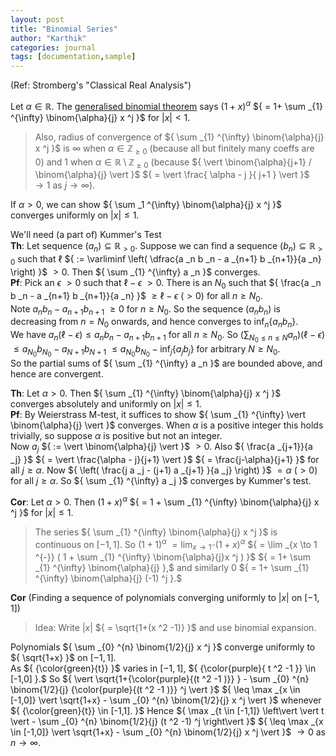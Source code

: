 ```yaml
---
layout: post
title: "Binomial Series"
author: "Karthik"
categories: journal
tags: [documentation,sample]
---
```



(Ref: Stromberg's "Classical Real Analysis")

Let ${ \alpha \in \mathbb{R} }.$ The [generalised binomial theorem](https://math.stackexchange.com/questions/135894/generalised-binomial-theorem-intuition) says ${ (1+x) ^{\alpha} }$ ${ = 1+ \sum _{1} ^{\infty} \binom{\alpha}{j} x ^j }$ for ${ \vert x \vert \lt 1 }.$   
> Also, radius of convergence of ${ \sum _{1} ^{\infty} \binom{\alpha}{j} x ^j }$ is ${ \infty }$ when ${ \alpha \in \mathbb{Z} _{\geq 0} }$ (because all but finitely many coeffs are ${ 0 }$) and ${ 1 }$ when ${ \alpha \in \mathbb{R} \setminus \mathbb{Z} _{\geq 0} }$ (because ${ \vert \binom{\alpha}{j+1} / \binom{\alpha}{j} \vert }$ ${ = \vert \frac{ \alpha - j }{ j+1 } \vert }$ ${ \to 1 }$ as ${ j \to \infty }$). 

If ${ \alpha \gt 0 },$ we can show ${ \sum _1 ^{\infty} \binom{\alpha}{j} x ^j }$ converges uniformly on ${ \vert x \vert \leq 1 }.$   

We'll need (a part of) Kummer's Test   
**Th**: Let sequence ${ (a _n) \subseteq \mathbb{R} _{\gt 0} }.$ Suppose we can find a sequence ${ (b _n) \subseteq \mathbb{R} _{\gt 0} }$ such that ${ \ell }$ ${ := \varliminf \left( \dfrac{a _n b _n - a _{n+1} b _{n+1}}{a _n} \right) }$ ${ \gt 0 }.$ Then ${ \sum _{1} ^{\infty} a _n  }$ converges.   
**Pf**: Pick an ${ \epsilon }$ ${ \gt 0 }$ such that ${ \ell - \epsilon }$ ${ \gt 0 }.$ There is an ${ N _0 }$ such that ${ \frac{a _n b _n - a _{n+1} b _{n+1}}{a _n} }$ ${ \geq \ell - \epsilon }$ ${ (\gt 0) }$ for all ${ n \geq N _0 }.$   
Note ${ a _n b _n - a _{n+1} b _{n+1} }$ ${ \geq 0 }$ for ${ n \geq N _0 }.$ So the sequence ${ (a _n b _n) }$ is  decreasing from ${ n = N _0}$ onwards, and hence converges to ${ \inf _{n} \lbrace a _n b _n \rbrace }.$   
We have ${ a _n (\ell - \epsilon) \leq a _n b _n - a _{n+1} b _{n+1} }$ for all ${ n \geq N _0 }.$ So ${ (\sum _{N _0 \leq n \leq N} a _n ) (\ell - \epsilon)  }$ ${ \leq a _{N _0} b _{N _0} - a _{N+1} b _{N+1} }$ ${ \leq a _{N _0} b _{N _0} - \inf _{j}  \lbrace a _j b _j \rbrace}$ for arbitrary ${ N \geq N _0 }.$   
So the partial sums of ${ \sum _{1} ^{\infty} a _n }$ are bounded above, and hence are convergent. 

**Th**: Let ${ \alpha \gt 0 }.$ Then ${ \sum _{1} ^{\infty} \binom{\alpha}{j} x ^j }$ converges absolutely and uniformly on ${ \vert x \vert \leq 1 }.$   
**Pf**: By Weierstrass M-test, it suffices to show ${ \sum _{1} ^{\infty} \vert \binom{\alpha}{j} \vert }$ converges. When ${ \alpha }$ is a positive integer this holds trivially, so suppose ${ \alpha }$ is positive but not an integer.   
Now ${ a _j }$ ${ := \vert \binom{\alpha}{j} \vert }$ ${ \gt 0 }.$ Also ${ \frac{a _{j+1}}{a _j} }$ ${ = \vert \frac{\alpha - j}{j+1} \vert }$ ${ = \frac{j-\alpha}{j+1} }$ for all ${ j \geq \alpha }.$ Now ${ \left( \frac{j a _j - (j+1) a _{j+1} }{a _j} \right) }$ ${ = \alpha }$ ${ (\gt 0) }$  for all ${ j \geq \alpha }.$ So ${ \sum _{1} ^{\infty} a _j }$ converges by Kummer's test. 

**Cor**: Let ${ \alpha \gt 0 }.$ Then ${ (1+x) ^{\alpha} }$ ${ = 1 + \sum _{1} ^{\infty} \binom{\alpha}{j} x ^j }$ for ${ \vert x \vert \leq 1 }.$    
> The series ${ \sum _{1} ^{\infty} \binom{\alpha}{j} x ^j }$ is continuous on ${ [-1,1] }.$ So ${ (1+1) ^{\alpha} }$ ${ = \lim _{x \to 1 ^{-}} (1+x) ^{\alpha} }$ ${ = \lim _{x \to 1 ^{-}} ( 1 + \sum _{1} ^{\infty} \binom{\alpha}{j}x ^j )  }$ ${ = 1+ \sum _{1} ^{\infty} \binom{\alpha}{j} },$ and similarly ${ 0 }$ ${ = 1+ \sum _{1} ^{\infty} \binom{\alpha}{j} (-1) ^j }.$ 

**Cor** (Finding a sequence of polynomials converging uniformly to ${ \vert x \vert }$ on ${ [-1,1] }$)   
> Idea: Write ${ \vert x \vert }$ ${ = \sqrt{1+(x ^2 -1)} }$ and use binomial expansion. 

Polynomials ${ \sum _{0} ^{n} \binom{1/2}{j} x ^j  }$ converge uniformly to ${ \sqrt{1+x} }$ on ${ [-1,1] }.$   
As ${ {\color{green}{t}} }$ varies in ${ [-1, 1] },$  ${ {\color{purple}{ t ^2 -1  }} \in [-1,0] }.$ So ${ \vert \sqrt{1+{\color{purple}{(t ^2 -1 )}} } - \sum _{0} ^{n} \binom{1/2}{j} {\color{purple}{(t ^2 -1 )}} ^j \vert  }$ ${ \leq \max _{x \in [-1,0]} \vert \sqrt{1+x} - \sum _{0} ^{n} \binom{1/2}{j} x ^j \vert  }$ whenever ${ {\color{green}{t}} \in [-1,1]. }$ Hence ${ \max _{t \in [-1,1]} \left\vert \vert t \vert - \sum _{0} ^{n} \binom{1/2}{j} (t ^2 -1) ^j \right\vert  }$ ${ \leq \max _{x \in [-1,0]} \vert \sqrt{1+x} - \sum _{0} ^{n} \binom{1/2}{j} x ^j \vert  }$ ${ \to 0 }$ as ${ n \to \infty }.$ 



